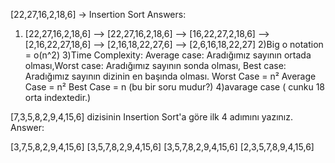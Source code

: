 [22,27,16,2,18,6] -> Insertion Sort
Answers:
1) [22,27,16,2,18,6] --> [22,27,16,2,18,6] --> [16,22,27,2,18,6] --> [2,16,22,27,18,6] --> [2,16,18,22,27,6] --> [2,6,16,18,22,27]
2)Big o notation = o(n^2)
3)Time Complexity: Average case: Aradığımız sayının ortada olması,Worst case: Aradığımız sayının sonda olması, Best case: Aradığımız sayının dizinin en başında olması.
Worst Case = n²
Average Case = n²
Best Case = n
 (bu bir soru mudur?)
4)avarage case ( cunku 18 orta indextedir.)

[7,3,5,8,2,9,4,15,6] dizisinin Insertion Sort'a göre ilk 4 adımını yazınız.
Answer:

[3,7,5,8,2,9,4,15,6]
[3,5,7,8,2,9,4,15,6]
[3,5,7,8,2,9,4,15,6]
[2,3,5,7,8,9,4,15,6]